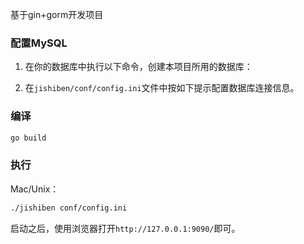 
基于gin+gorm开发项目



### 配置MySQL
1. 在你的数据库中执行以下命令，创建本项目所用的数据库：


2. 在`jishiben/conf/config.ini`文件中按如下提示配置数据库连接信息。

### 编译
```bash
go build
```

### 执行

Mac/Unix：
```bash
./jishiben conf/config.ini
```


启动之后，使用浏览器打开`http://127.0.0.1:9090/`即可。

